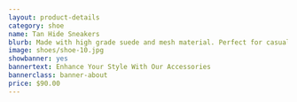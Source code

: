 ```yaml
---
layout: product-details
category: shoe
name: Tan Hide Sneakers
blurb: Made with high grade suede and mesh material. Perfect for casual walks
image: shoes/shoe-10.jpg
showbanner: yes
bannertext: Enhance Your Style With Our Accessories
bannerclass: banner-about
price: $90.00
---
```

